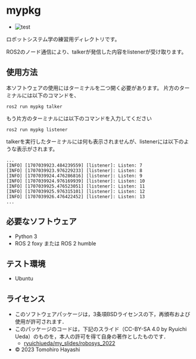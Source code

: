 # mypkg
* ![test](https://github.com/tompsonpiano/ros2_ws/actions/workflows/test.yml/badge.svg)

ロボットシステム学の練習用ディレクトリです。

ROS2のノード通信により、talkerが発信した内容をlistenerが受け取ります。

## 使用方法
本ソフトウェアの使用にはターミナルを二つ開く必要があります。
片方のターミナルには以下のコマンドを、
```
ros2 run mypkg talker
```

もう片方のターミナルには以下のコマンドを入力してください
```
ros2 run mypkg listener
```

talkerを実行したターミナルには何も表示されませんが、listenerには以下のような表示がされます。
```
...
[INFO] [1707039923.484239559] [listener]: Listen: 7
[INFO] [1707039923.976229233] [listener]: Listen: 8
[INFO] [1707039924.476286816] [listener]: Listen: 9
[INFO] [1707039924.976169939] [listener]: Listen: 10
[INFO] [1707039925.476523051] [listener]: Listen: 11
[INFO] [1707039925.976315101] [listener]: Listen: 12
[INFO] [1707039926.476422452] [listener]: Listen: 13
...
```


## 必要なソフトウェア
* Python 3
* ROS 2 foxy または ROS 2 humble

## テスト環境
* Ubuntu


## ライセンス
* このソフトウェアパッケージは，3条項BSDライセンスの下，再頒布および使用が許可されます．
* このパッケージのコードは，下記のスライド（CC-BY-SA 4.0 by Ryuichi Ueda）のものを，本人の許可を得て自身の著作としたものです．
    * [ryuichiueda/my_slides/robosys_2022](https://github.com/ryuichiueda/my_slides/tree/master/robosys_2022)
* © 2023 Tomohiro Hayashi